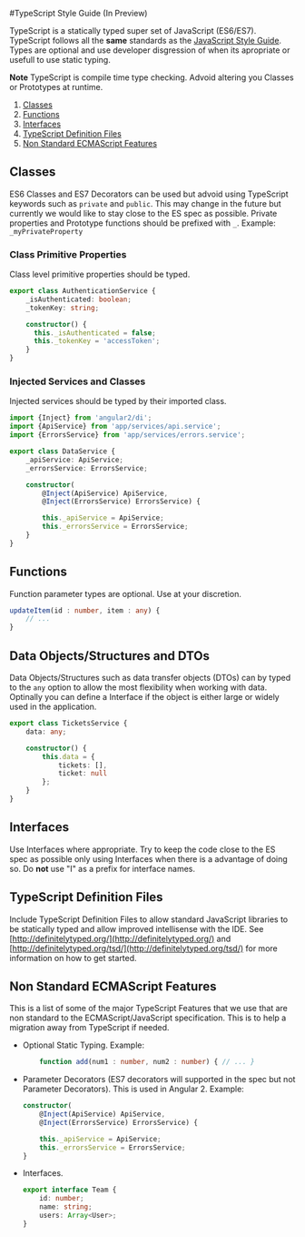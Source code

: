 #TypeScript Style Guide (In Preview)

TypeScript is a statically typed super set of JavaScript (ES6/ES7). TypeScript follows all the **same** standards 
as the [JavaScript Style Guide](https://github.com/vintage-software/javascript). Types are optional and use developer disgression of when its apropriate or usefull to use static typing. 

**Note** TypeScript is compile time type checking. Advoid altering you Classes or Prototypes at runtime. 

1. [Classes](#classes)
2. [Functions](#functions)
3. [Interfaces](interfaces)
4. [TypeScript Definition Files](typescript-definition-files)
5. [Non Standard ECMAScript Features](non-standard-ecmascript-features)

## Classes

ES6 Classes and ES7 Decorators can be used but advoid using TypeScript keywords such as `private` and `public`. This may change in the future but currently we would like to stay close to the ES spec as possible. Private properties and Prototype functions should be prefixed with `_`. Example: `_myPrivateProperty`

### Class Primitive Properties

Class level primitive properties should be typed.

``` typescript
export class AuthenticationService {
    _isAuthenticated: boolean;
    _tokenKey: string;

    constructor() {
      this._isAuthenticated = false;
      this._tokenKey = 'accessToken';
    }
}
```

### Injected Services and Classes
Injected services should be typed by their imported class.

``` typescript
import {Inject} from 'angular2/di';
import {ApiService} from 'app/services/api.service';
import {ErrorsService} from 'app/services/errors.service';

export class DataService {
    _apiService: ApiService;
    _errorsService: ErrorsService;

    constructor(
        @Inject(ApiService) ApiService,
        @Inject(ErrorsService) ErrorsService) {

        this._apiService = ApiService;
        this._errorsService = ErrorsService;
    }
}
```

## Functions
Function parameter types are optional. Use at your discretion. 

```typescript
updateItem(id : number, item : any) {
    // ...
}
```

## Data Objects/Structures and DTOs
Data Objects/Structures such as data transfer objects (DTOs) can by typed to the `any` option to allow 
the most flexibility when working with data. Optinally you can define a Interface if the object is either large or widely used in the application.

```typescript
export class TicketsService {
    data: any;

    constructor() {
        this.data = {
            tickets: [],
            ticket: null
        };
    }
}
```

## Interfaces
Use Interfaces where appropriate. Try to keep the code close to the ES spec as possible only using Interfaces when there is a advantage of doing so. Do **not** use "I" as a prefix for interface names.

## TypeScript Definition Files

Include TypeScript Definition Files to allow standard JavaScript libraries to be statically typed and allow improved intellisense with the IDE. See [http://definitelytyped.org/](http://definitelytyped.org/) and [http://definitelytyped.org/tsd/](http://definitelytyped.org/tsd/) for more information on how to get started.


## Non Standard ECMAScript Features
This is a list of some of the major TypeScript Features that we use that are non standard to the ECMAScript/JavaScript specification. This is to help a migration away from TypeScript if needed.

- Optional Static Typing. Example: 
    ```typescript
        function add(num1 : number, num2 : number) { // ... }
    ```
 
- Parameter Decorators (ES7 decorators will supported in the spec but not Parameter Decorators). This is used in Angular 2. Example:
    ```typescript
    constructor(
        @Inject(ApiService) ApiService,
        @Inject(ErrorsService) ErrorsService) {

        this._apiService = ApiService;
        this._errorsService = ErrorsService;
    }
    ```
    
- Interfaces.
    ```typescript
    export interface Team {
        id: number;
        name: string;
        users: Array<User>;
    }
    ```
